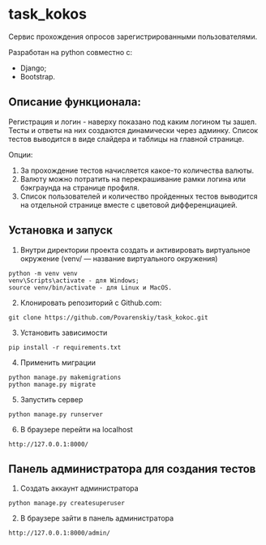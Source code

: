 # task_kokos 

Сервис прохождения опросов зарегистрированными пользователями.

Разработан на python совместно с:
* Django;
* Bootstrap.

## Описание функционала:

Регистрация и логин - наверху показано под каким логином ты зашел. Тесты и ответы на них создаются динамически через админку. Список тестов выводится в виде слайдера и таблицы на главной странице.

Опции:

1. За прохождение тестов начисляется какое-то количества валюты.
2. Валюту можно потратить на перекрашивание рамки логина или бэкграунда на
странице профиля.
3. Список пользователей и количество пройденных тестов выводится на
отдельной странице вместе с цветовой дифференциацией.

## Установка и запуск

1. Внутри директории проекта создать и активировать виртуальное окружение (venv/ — название виртуального окружения)
````
python -m venv venv
venv\Scripts\activate - для Windows;
source venv/bin/activate - для Linux и MacOS.
````
2. Клонировать репозиторий с Github.com:
````
git clone https://github.com/Povarenskiy/task_kokoc.git
```` 
3. Установить зависимости
````
pip install -r requirements.txt
````
4. Применить миграции
````
python manage.py makemigrations
python manage.py migrate
````
5. Запустить сервер
````
python manage.py runserver
````
6. В браузере перейти на localhost
````
http://127.0.0.1:8000/
````

## Панель администратора для создания тестов
1. Создать аккаунт администратора  
````
python manage.py createsuperuser
````
2. В браузере зайти в панель администратора
````
http://127.0.0.1:8000/admin/
````
